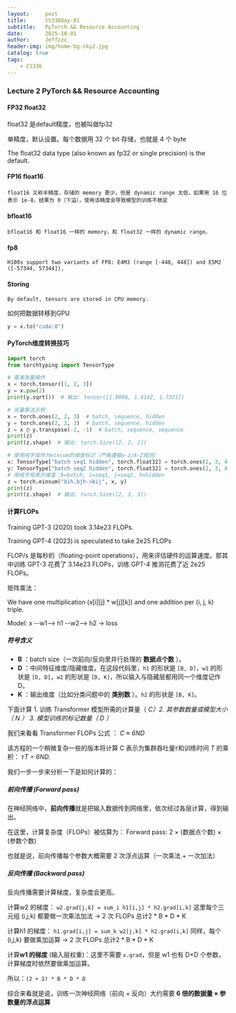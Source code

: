 ```yaml
---
layout:     post
title:      CS336Day-01
subtitle:   PyTorch && Resource Accounting
date:       2025-10-01
author:     Jeffzzc
header-img: img/home-bg-sky2.jpg
catalog: true
tags:
    - CS336
---
```

### Lecture 2 PyTorch && Resource Accounting

#### FP32 float32

float32 是default精度，也被叫做fp32

单精度，默认设置。每个数据用 32 个 bit 存储，也就是 4 个 byte

The float32 data type (also known as fp32 or single precision) is the default.

#### FP16 float16

    float16 又称半精度，存储的 memory 更少，但是 dynamic range 太低，如果用 16 位表示 1e-8，结果为 0（下溢），使用该精度会导致模型的训练不稳定

#### bfloat16

    bfloat16 和 float16 一样的 memory，和 float32 一样的 dynamic range。

#### fp8

    H100s support two variants of FP8: E4M3 (range [-448, 448]) and E5M2 ([-57344, 57344]).

#### Storing

    By default, tensors are stored in CPU memory.

如何把数据转移到GPU

```python
y = x.to("cuda:0")
```

#### PyTorch维度转换技巧

```python
import torch
from torchtyping import TensorType

# 基本张量操作
x = torch.tensor([1, 2, 3])
y = x.pow(2)
print(y.sqrt())  # 输出: tensor([1.0000, 1.4142, 1.7321])

# 张量乘法示例
x = torch.ones(2, 2, 3)  # batch, sequence, hidden
y = torch.ones(2, 2, 3)  # batch, sequence, hidden
z = x @ y.transpose(-2, -1)  # batch, sequence, sequence
print(z)
print(z.shape)  # 输出: torch.Size([2, 2, 2])

# 使用纯字母作为einsum的维度标识（严格遵循a-z/A-Z规则）
x: TensorType["batch seq1 hidden", torch.float32] = torch.ones(2, 3, 4)
y: TensorType["batch seq2 hidden", torch.float32] = torch.ones(2, 3, 4)
# 用纯字母表示维度：b=batch, i=seq1, j=seq2, h=hidden
z = torch.einsum("bih,bjh->bij", x, y)
print(z)
print(z.shape)  # 输出: torch.Size([2, 3, 3])
```

#### 计算FLOPs

Training GPT-3 (2020) took 3.14e23 FLOPs.

Training GPT-4 (2023) is speculated to take 2e25 FLOPs

FLOP/s 是每秒的（floating-point operations），用来评估硬件的运算速度。那其中训练 GPT-3 花费了 3.14e23 FLOPs，训练 GPT-4 推测花费了近 2e25 FLOPs。

矩阵乘法：

We have one multiplication (x[i][j] * w[j][k]) and one addition per (i, j, k) triple.

Model: x --w1--> h1 --w2--> h2 -> loss

##### 符号含义

* **B** ：batch size（一次前向/反向里并行处理的 **数据点个数** ）。
* **D** ：中间特征维度/隐藏维度。在这段代码里，`h1` 的形状是 `[B, D]`，`w1` 的形状是 `[D, D]`，`w2` 的形状是 `[D, K]`，所以输入与隐藏层都用同一个维度记作 D。
* **K** ：输出维度（比如分类问题中的 **类别数** ）。`h2` 的形状是 `[B, K]`。

下面计算 1. 训练 Transformer 模型所需的计算量（ *C）2. 其参数数量或模型大小（ *N* ） 3. 模型训练的标记数量（ *D* ）*

我们来看看  Transformer FLOPs 公式 ： *C ≈ 6ND*

该方程的一个稍微复杂一些的版本将计算 C 表示为集群吞吐量𝜏和训练时间 *T* 的乘积： 𝜏*T = 6ND.*

我们一步一步来分析一下是如何计算的：

##### 前向传播 (Forward pass)

在神经网络中，**前向传播**就是把输入数据传到网络里，依次经过各层计算，得到输出。

在这里，计算复杂度（FLOPs）被估算为： Forward pass: 2 × (数据点个数) × (参数个数)

也就是说，前向传播每个参数大概需要 2 次浮点运算（一次乘法 + 一次加法）

##### 反向传播 (Backward pass)

反向传播需要计算梯度，复杂度会更高。

计算w2 的梯度： `w2.grad[j,k] = sum_i h1[i,j] * h2.grad[i,k]` 这里每个三元组 (i,j,k) 都要做一次乘法加法 → 2 次 FLOPs   总计2 * B * D * K

计算h1 的梯度： `h1.grad[i,j] = sum_k w2[j,k] * h2.grad[i,k]` 同样，每个 (i,j,k) 要做乘加运算 → 2 次 FLOPs  总计2 * B * D * K

计算**w1 的梯度** (输入层权重)：这里不需要 `x.grad`，但是 w1 也有 D×D 个参数，计算梯度时依然要做乘加运算。

所以：`(2 + 2) * B * D * D`

综合来看就是说，训练一次神经网络（前向 + 反向）大约需要 **6 倍的数据量 × 参数量的浮点运算**

